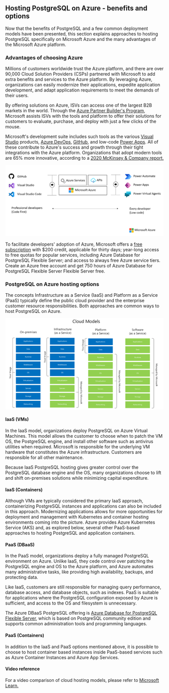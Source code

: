 ## Hosting PostgreSQL on Azure - benefits and options

Now that the benefits of PostgreSQL and a few common deployment models have been presented, this section explains approaches to hosting PostgreSQL specifically on Microsoft Azure and the many advantages of the Microsoft Azure platform.

### Advantages of choosing Azure

Millions of customers worldwide trust the Azure platform, and there are over 90,000 Cloud Solution Providers (CSPs) partnered with Microsoft to add extra benefits and services to the Azure platform. By leveraging Azure, organizations can easily modernize their applications, expedite application development, and adapt application requirements to meet the demands of their users.

By offering solutions on Azure, ISVs can access one of the largest B2B markets in the world. Through the [Azure Partner Builder's Program](https://partner.microsoft.com/marketing/azure-isv-technology-partners), Microsoft assists ISVs with the tools and platform to offer their solutions for customers to evaluate, purchase, and deploy with just a few clicks of the mouse.

Microsoft's development suite includes such tools as the various [Visual Studio](https://visualstudio.microsoft.com/) products, [Azure DevOps](https://dev.azure.com/), [GitHub](https://github.com/), and low-code [Power Apps](https://powerapps.microsoft.com/). All of these contribute to Azure's success and growth through their tight integrations with the Azure platform. Organizations that adopt modern tools are 65% more innovative, according to a [2020 McKinsey & Company report.](https://azure.microsoft.com/mediahandler/files/resourcefiles/developer-velocity-how-software-excellence-fuels-business-performance/Developer-Velocity-How-software-excellence-fuels-business-performance-v4.pdf)

![This image demonstrates common development tools on the Microsoft cloud platform to expedite application development.](media/ISV-Tech-Builders-tools-white.png "Microsoft cloud tooling")

To facilitate developers' adoption of Azure, Microsoft offers a [free subscription](https://azure.microsoft.com/free/search/) with $200 credit, applicable for thirty days; year-long access to free quotas for popular services, including Azure Database for PostgreSQL Flexible Server; and access to always free Azure service tiers. Create an Azure free account and get 750 hours of Azure Database for PostgreSQL Flexible Server Flexible Server free.

### PostgreSQL on Azure hosting options

The concepts Infrastructure as a Service (IaaS) and Platform as a Service (PaaS) typically define the public cloud provider and the enterprise customer resource responsibilities. Both approaches are common ways to host PostgreSQL on Azure.

![This diagram shows the cloud adoption strategy.](media/cloud-adoption-strategies.png "Cloud adoption strategy")

#### IaaS (VMs)

In the IaaS model, organizations deploy PostgreSQL on Azure Virtual Machines. This model allows the customer to choose when to patch the VM OS, the PostgreSQL engine, and install other software such as antivirus utilities when required. Microsoft is responsible for the underlying VM hardware that constitutes the Azure infrastructure. Customers are responsible for all other maintenance.

Because IaaS PostgreSQL hosting gives greater control over the PostgreSQL database engine and the OS, many organizations choose to lift and shift on-premises solutions while minimizing capital expenditure.

#### IaaS (Containers)

Although VMs are typically considered the primary IaaS approach, containerizing PostgreSQL instances and applications can also be included in this approach.  Modernizing applications allows for more opportunities for deployment and management with Kubernetes and container hosting environments coming into the picture.  Azure provides Azure Kubernetes Service (AKS) and, as explored below, several other PaaS-based approaches to hosting PostgreSQL and application containers.

#### PaaS (DBaaS)

In the PaaS model, organizations deploy a fully managed PostgreSQL environment on Azure. Unlike IaaS, they cede control over patching the PostgreSQL engine and OS to the Azure platform, and Azure automates many administrative tasks, like providing high availability, backups, and protecting data.

Like IaaS, customers are still responsible for managing query performance, database access, and database objects, such as indexes. PaaS is suitable for applications where the PostgreSQL configuration exposed by Azure is sufficient, and access to the OS and filesystem is unnecessary.

The Azure DBaaS PostgreSQL offering is [Azure Database for PostgreSQL Flexible Server](https://azure.microsoft.com/services/PostgreSQL/#features), which is based on PostgreSQL community edition and supports common administration tools and programming languages.

#### PaaS (Containers)

In addition to the IaaS and PaaS options mentioned above, it is possible to choose to host container based instances inside PaaS-based services such as Azure Container Instances and Azure App Services.

#### Video reference

For a video comparison of cloud hosting models, please refer to [Microsoft Learn.](https://docs.microsoft.com/learn/modules/cmu-cloud-computing-overview/4-building-blocks)
